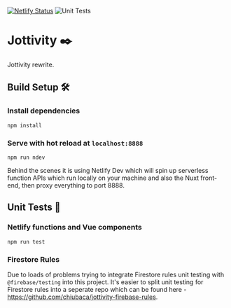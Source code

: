 
[![Netlify Status](https://api.netlify.com/api/v1/badges/136153df-8560-4bc0-b805-42e64fbb3723/deploy-status)](https://app.netlify.com/sites/jottivity/deploys)
![Unit Tests](https://github.com/chiubaca/jottivity-v2/workflows/Unit%20Tests/badge.svg)

# Jottivity ✒️ 

Jottivity rewrite.

## Build Setup 🛠️


### Install dependencies
`npm install`

### Serve with hot reload at `localhost:8888`
`npm run ndev`

Behind the scenes it is using Netlify Dev which will spin up serverless function APIs which run locally on your machine and also the Nuxt front-end, then proxy everything to port 8888.

## Unit Tests 🧪

### Netlify functions and Vue components
`npm run test`


### Firestore Rules

Due to loads of problems trying to integrate Firestore rules unit testing with `@firebase/testing` into this project. It's easier to split unit testing for Firestore rules into a seperate repo which can be found here - https://github.com/chiubaca/jottivity-firebase-rules.

